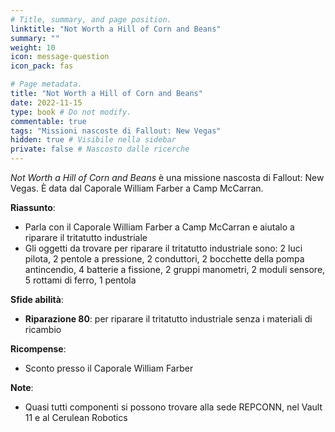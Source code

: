 ```yaml
---
# Title, summary, and page position.
linktitle: "Not Worth a Hill of Corn and Beans" 
summary: ""
weight: 10
icon: message-question
icon_pack: fas

# Page metadata.
title: "Not Worth a Hill of Corn and Beans"
date: 2022-11-15
type: book # Do not modify.
commentable: true
tags: "Missioni nascoste di Fallout: New Vegas"
hidden: true # Visibile nella sidebar
private: false # Nascosto dalle ricerche
---
```


<div class="fnv">


*Not Worth a Hill of Corn and Beans* è una missione nascosta di Fallout: New Vegas. È data dal Caporale William Farber a Camp McCarran.


**Riassunto**:
- Parla con il Caporale William Farber a Camp McCarran e aiutalo a riparare il tritatutto industriale
- Gli oggetti da trovare per riparare il tritatutto industriale sono: 2 luci pilota, 2 pentole a pressione, 2 conduttori, 2 bocchette della pompa antincendio, 4 batterie a fissione, 2 gruppi manometri, 2 moduli sensore, 5 rottami di ferro, 1 pentola



**Sfide abilità**:
- **Riparazione 80**: per riparare il tritatutto industriale senza i materiali di ricambio


**Ricompense**:
- Sconto presso il Caporale William Farber

**Note**:
- Quasi tutti componenti si possono trovare alla sede REPCONN, nel Vault 11 e al Cerulean Robotics


</div>


